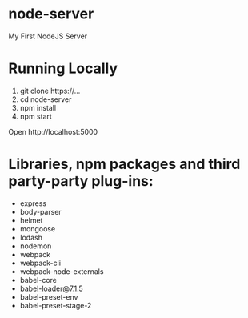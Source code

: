 # node-server
My First NodeJS Server

# Running Locally
1. git clone https://...
2. cd node-server
3. npm install
4. npm start

Open http://localhost:5000 

# Libraries, npm packages and third party-party plug-ins:
- express
- body-parser
- helmet
- mongoose
- lodash
- nodemon
- webpack
- webpack-cli
- webpack-node-externals
- babel-core
- babel-loader@7.1.5
- babel-preset-env
- babel-preset-stage-2

